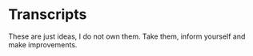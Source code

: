 # Transcripts
These are just ideas, I do not own them. Take them, inform yourself and make improvements.
